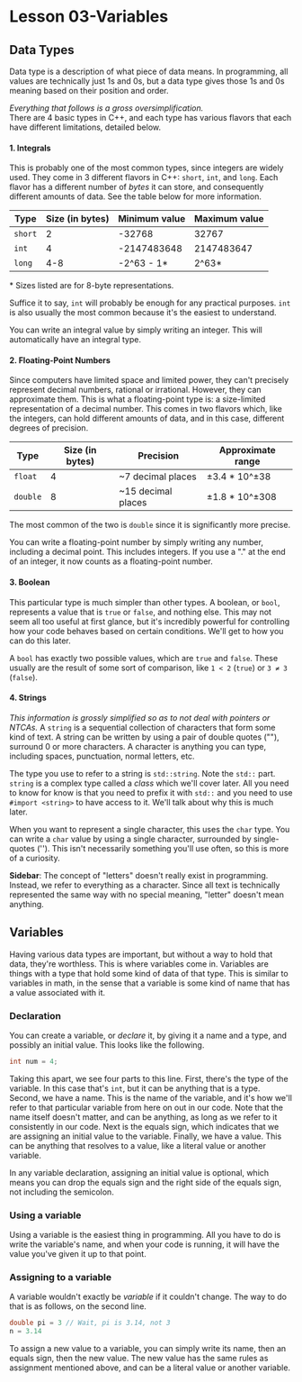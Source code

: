 # Lesson 03-Variables

## Data Types
Data type is a description of what piece of data means. In programming, all values
are technically just 1s and 0s, but a data type gives those 1s and 0s meaning
based on their position and order.

*Everything that follows is a gross oversimplification.* <br>
There are 4 basic types in C++, and each type has various flavors that each have 
different limitations, detailed below.

#### 1. Integrals
This is probably one of the most common types, since integers are widely used. They
come in 3 different flavors in C++: `short`, `int`, and `long`. Each flavor has a
different number of *bytes* it can store, and consequently different amounts of data.
See the table below for more information.

|   Type   | Size (in bytes) | Minimum value | Maximum value |
| -------- | --------------- | ------------- | ------------- |
| `short`  |        2        |    -32768     |     32767     |
|  `int`   |        4        |  -2147483648  |   2147483647  |
|  `long`  |        4-8      |  -2^63 - 1\*  |   2^63\*      |

\* Sizes listed are for 8-byte representations.

Suffice it to say, `int` will probably be enough for any practical purposes. 
`int` is also usually the most common because it's the easiest to understand.

You can write an integral value by simply writing an integer. This will 
automatically have an integral type.

#### 2. Floating-Point Numbers
Since computers have limited space and limited power, they can't precisely 
represent decimal numbers, rational or irrational. However, they can approximate 
them. This is what a floating-point type is: a size-limited representation 
of a decimal number. This comes in two flavors which, like the integers, can hold 
different amounts of data, and in this case, different degrees of precision.

|   Type   | Size (in bytes) |      Precision     | Approximate range |
| -------- | --------------- | ------------------ | ----------------- |
| `float`  |        4        |  ~7 decimal places |   ±3.4 * 10^±38   |
| `double` |        8        | ~15 decimal places |   ±1.8 * 10^±308  |

The most common of the two is `double` since it is significantly more precise.

You can write a floating-point number by simply writing any number, including 
a decimal point. This includes integers. If you use a "." at the end of an integer,
it now counts as a floating-point number.

#### 3. Boolean
This particular type is much simpler than other types. A boolean, or `bool`, 
represents a value that is `true` or `false`, and nothing else. This may not 
seem all too useful at first glance, but it's incredibly powerful for controlling 
how your code behaves based on certain conditions. We'll get to how you can do 
this later.

A `bool` has exactly two possible values, which are `true` and `false`. These 
usually are the result of some sort of comparison, like `1 < 2` (`true`) or `3 ≠ 3` (`false`).

#### 4. Strings
*This information is grossly simplified so as to not deal with pointers or NTCAs.*
A `string` is a sequential collection of characters that form some kind of text. 
A string can be written by using a pair of double quotes (""), surround 0 or more 
characters. A character is anything you can type, including spaces, punctuation,
normal letters, etc.

The type you use to refer to a string is `std::string`. Note the `std::` part. `string`
is a complex type called a *class* which we'll cover later. All you need to know 
for know is that you need to prefix it with `std::` and you need to use 
`#import <string>` to have access to it. We'll talk about why this is much later.

When you want to represent a single character, this uses the `char` type. You can 
write a `char` value by using a single character, surrounded by single-quotes ('').
This isn't necessarily something you'll use often, so this is more of a curiosity.

**Sidebar**: The concept of "letters" doesn't really exist in programming. Instead, 
we refer to everything as a character. Since all text is technically represented
the same way with no special meaning, "letter" doesn't mean anything.


## Variables
Having various data types are important, but without a way to hold that data,
they're worthless. This is where variables come in. Variables are things with a 
type that hold some kind of data of that type. This is similar to variables in 
math, in the sense that a variable is some kind of name that has a value associated 
with it.

### Declaration
You can create a variable, or *declare* it, by giving it a name and a type, and possibly 
an initial value. This looks like the following.
```c++
int num = 4;
```
Taking this apart, we see four parts to this line. 
First, there's the type of the variable. In this case that's `int`, but it can be 
anything that is a type. Second, we have a name. This is the name of the variable, 
and it's how we'll refer to that particular variable from here on out in our code. 
Note that the name itself doesn't matter, and can be anything, as long as we 
refer to it consistently in our code. Next is the equals sign, which indicates that
we are assigning an initial value to the variable. Finally, we have a value. This
can be anything that resolves to a value, like a literal value or another variable.

In any variable declaration, assigning an initial value is optional, which means you 
can drop the equals sign and the right side of the equals sign, not including the 
semicolon.

### Using a variable
Using a variable is the easiest thing in programming. All you have to do is write 
the variable's name, and when your code is running, it will have the value you've 
given it up to that point.

### Assigning to a variable
A variable wouldn't exactly be *variable* if it couldn't change. The way to do that
is as follows, on the second line.
```c++
double pi = 3 // Wait, pi is 3.14, not 3
n = 3.14
```
To assign a new value to a variable, you can simply write its name, then an equals 
sign, then the new value. The new value has the same rules as assignment mentioned
above, and can be a literal value or another variable.




